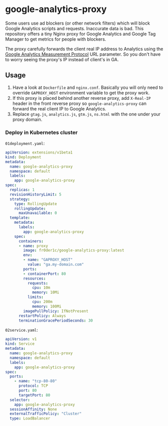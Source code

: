 # google-analytics-proxy

Some users use ad blockers (or other network filters) which will block Google Analytics scripts and requests. Inaccurate data is bad. This repository offers a tiny Nginx proxy for Google Analytics and Google Tag Manager to get metrics for people with blockers.

The proxy carefully forwards the client real IP address to Analytics using the [Google Analytics Measurement Protocol](https://developers.google.com/analytics/devguides/collection/protocol/v1/parameters#uip) URL parameter. So you don't have to worry seeing the proxy's IP instead of client's in GA.

## Usage
1. Have a look at `Dockerfile` and `nginx.conf`. Basically you will only need to override `GAPROXY_HOST` environment variable to get the proxy work.
2. If this proxy is placed behind another reverse proxy, add `X-Real-IP` header in the front reverse proxy so `google-analytics-proxy` can forward the real client IP to Google Analytics. 
3. Replace `gtag.js`, `analytics.js`, `gtm.js`, `ns.html` with the one under your proxy domain.

### Deploy in Kubernetes cluster

`01deployment.yaml`:

```yaml
apiVersion: extensions/v1beta1
kind: Deployment
metadata:
  name: google-analytics-proxy
  namespace: default
  labels:
    app: google-analytics-proxy
spec:
  replicas: 1
  revisionHistoryLimit: 5
  strategy:
    type: RollingUpdate
    rollingUpdate:
      maxUnavailable: 0
  template:
    metadata:
      labels:
        app: google-analytics-proxy
    spec:
      containers:
      - name: proxy
        image: fr0der1c/google-analytics-proxy:latest
        env:
        - name: "GAPROXY_HOST"
          value: "ga.my-domain.com"
        ports:
        - containerPort: 80
        resources:
          requests:
            cpu: 10m
            memory: 10Mi
          limits:
            cpu: 200m
            memory: 100Mi
        imagePullPolicy: IfNotPresent
      restartPolicy: Always
      terminationGracePeriodSeconds: 30

```

`02service.yaml`:
```yaml
apiVersion: v1
kind: Service
metadata:
  name: google-analytics-proxy
  namespace: default
  labels:
    app: google-analytics-proxy
spec:
  ports:
    - name: "tcp-80-80"
      protocol: TCP
      port: 80
      targetPort: 80
  selector:
    app: google-analytics-proxy
  sessionAffinity: None
  externalTrafficPolicy: "Cluster"
  type: LoadBalancer
```